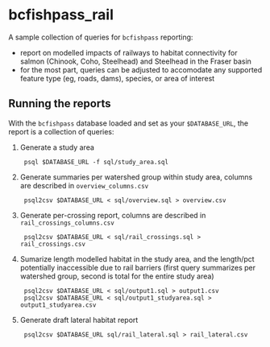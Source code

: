 # bcfishpass_rail

A sample collection of queries for `bcfishpass` reporting:

- report on modelled impacts of railways to habitat connectivity for salmon (Chinook, Coho, Steelhead) and Steelhead in the Fraser basin
- for the most part, queries can be adjusted to accomodate any supported feature type (eg, roads, dams), species, or area of interest

## Running the reports

With the `bcfishpass` database loaded and set as your `$DATABASE_URL`, the report is a collection of queries:

1. Generate a study area

        psql $DATABASE_URL -f sql/study_area.sql

2. Generate summaries per watershed group within study area, columns are described in `overview_columns.csv`

        psql2csv $DATABASE_URL < sql/overview.sql > overview.csv

3. Generate per-crossing report, columns are described in `rail_crossings_columns.csv`

        psql2csv $DATABASE_URL < sql/rail_crossings.sql > rail_crossings.csv

4. Sumarize length modelled habitat in the study area, and the length/pct potentially inaccessible due to rail barriers (first query summarizes per watershed group, second is total for the entire study area)

        psql2csv $DATABASE_URL < sql/output1.sql > output1.csv
        psql2csv $DATABASE_URL < sql/output1_studyarea.sql > output1_studyarea.csv

5. Generate draft lateral habitat report

        psql2csv $DATABASE_URL sql/rail_lateral.sql > rail_lateral.csv
